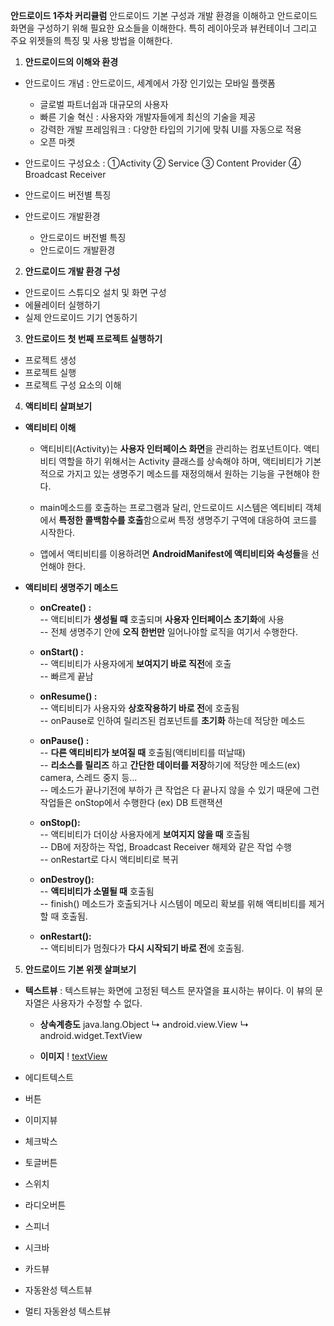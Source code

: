 **안드로이드 1주차 커리큘럼**
안드로이드 기본 구성과 개발 환경을 이해하고 안드로이드 화면을 구성하기 위해 필요한 요소들을 이해한다. 특히 레이아웃과 뷰컨테이너 그리고 주요 위젯들의 특징 및 사용 방법을 이해한다.

1. **안드로이드의 이해와 환경**
- 안드로이드 개념 : 안드로이드, 세계에서 가장 인기있는 모바일 플랫폼
	 - 글로벌 파트너쉽과 대규모의 사용자
	 - 빠른 기술 혁신 : 사용자와 개발자들에게 최신의 기술을 제공
	 - 강력한 개발 프레임워크 : 다양한 타입의 기기에 맞춰 UI를 자동으로 적용
	 - 오픈 마켓 

	
 - 안드로이드 구성요소 :
			①Activity ② Service  ③ Content Provider ④ Broadcast Receiver
			
 - 안드로이드 버전별 특징

 -  안드로이드 개발환경
 
	- 안드로이드 버전별 특징
	- 안드로이드 개발환경
	
2. **안드로이드 개발 환경 구성**

 - 안드로이드 스튜디오 설치 및 화면 구성
 - 에뮬레이터 실행하기
 - 실제 안드로이드 기기 연동하기

3. **안드로이드 첫 번째 프로젝트 실행하기**

 - 프로젝트 생성
 - 프로젝트 실행
 - 프로젝트 구성 요소의 이해

4. **액티비티 살펴보기**

- **액티비티 이해**

	 - 액티비티(Activity)는 **사용자 인터페이스 화면**을 관리하는 컴포넌트이다. 액티비티 역할을 하기 위해서는 Activity 클래스를 상속해야 하며, 액티비티가 기본적으로 가지고 있는 생명주기 메소드를 재정의해서 원하는 기능을 구현해야 한다.
 
	 - main메소드를 호출하는 프로그램과 달리, 안드로이드 시스템은 엑티비티 객체에서 **특정한 콜백함수를 호출**함으로써 특정 생명주기 구역에 대응하여 코드를 시작한다.


	 - 앱에서 액티비티를 이용하려면 **AndroidManifest에 액티비티와 속성들**을 선언해야 한다.

- **액티비티 생명주기 메소드**
	- **onCreate() :** <br>
      -- 액티비티가 **생성될 때** 호출되며 **사용자 인터페이스 초기화**에 사용<br>
      -- 전체 생명주기 안에 **오직 한번만** 일어나야할 로직을 여기서 수행한다.
	
	- **onStart() :** <br>
			-- 액티비티가 사용자에게 **보여지기 바로 직전**에 호출 <br>
			-- 빠르게 끝남

	- **onResume() :** <br>
			-- 액티비티가 사용자와 **상호작용하기 바로 전**에 호출됨 <br>
			-- onPause로 인하여 릴리즈된 컴포넌트를 **초기화** 하는데 적당한 메소드
	
	- **onPause() :** <br>
			-- **다른 액티비티가 보여질 때** 호출됨(액티비티를 떠날때)<br>
			-- **리소스를 릴리즈** 하고 **간단한 데이터를 저장**하기에 적당한 메소드(ex) camera, 스레드 중지 등...<br>
			-- 메소드가 끝나기전에 부하가 큰 작업은 다 끝나지 않을 수 있기 때문에 그런 작업들은 onStop에서 수행한다 (ex) DB 트랜잭션<br>
	
	- **onStop():**<br>
			-- 액티비티가 더이상 사용자에게 **보여지지 않을 때** 호출됨<br>
			-- DB에 저장하는 작업, Broadcast Receiver 해제와 같은 작업 수행<br>
			-- onRestart로 다시 액티비티로 복귀<br>

 	- **onDestroy():** <br>
			-- **액티비티가 소멸될 때** 호출됨 	 <br>
      -- finish() 메소드가 호출되거나 시스템이 메모리 확보를 위해 액티비티를 제거할   때 호출됨.<br>

 	- **onRestart():** 	<br>
			-- 액티비티가 멈췄다가 **다시 시작되기 바로 전**에 호출됨.

5. **안드로이드 기본 위젯 살펴보기**
- **텍스트뷰** : 텍스트뷰는 화면에 고정된 텍스트 문자열을 표시하는 뷰이다. 이 뷰의 문자열은 사용자가 수정할 수 없다.
  - **상속계층도** 
  java.lang.Object
   ↳ android.view.View
     ↳ android.widget.TextView
    
  - **이미지**
		   ! [textView](Textview.png)
		


- 에디트텍스트
- 버튼
- 이미지뷰
- 체크박스
- 토글버튼
- 스위치
- 라디오버튼
- 스피너
- 시크바
- 카드뷰
- 자동완성 텍스트뷰
- 멀티 자동완성 텍스트뷰








